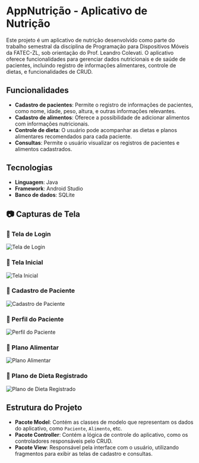 # AppNutrição - Aplicativo de Nutrição

Este projeto é um aplicativo de nutrição desenvolvido como parte do trabalho semestral da disciplina de Programação para Dispositivos Móveis da FATEC-ZL, sob orientação do Prof. Leandro Colevati. O aplicativo oferece funcionalidades para gerenciar dados nutricionais e de saúde de pacientes, incluindo registro de informações alimentares, controle de dietas, e funcionalidades de CRUD.

## Funcionalidades

- **Cadastro de pacientes**: Permite o registro de informações de pacientes, como nome, idade, peso, altura, e outras informações relevantes.
- **Cadastro de alimentos**: Oferece a possibilidade de adicionar alimentos com informações nutricionais.
- **Controle de dieta**: O usuário pode acompanhar as dietas e planos alimentares recomendados para cada paciente.
- **Consultas**: Permite o usuário visualizar os registros de pacientes e alimentos cadastrados.

## Tecnologias

- **Linguagem**: Java
- **Framework**: Android Studio
- **Banco de dados**: SQLite

## 📷 Capturas de Tela
### 🔹 Tela de Login  
![Tela de Login](screenshots/tela_login.png)

### 🔹 Tela Inicial  
![Tela Inicial](screenshots/tela_inicial.png)

### 🔹 Cadastro de Paciente  
![Cadastro de Paciente](screenshots/cadastro_paciente.png)

### 🔹 Perfil do Paciente  
![Perfil do Paciente](screenshots/perfil.png)

### 🔹 Plano Alimentar  
![Plano Alimentar](screenshots/plano_alimentar.png)

### 🔹 Plano de Dieta Registrado  
![Plano de Dieta Registrado](screenshots/plano_dieta_registrado.png)

## Estrutura do Projeto

- **Pacote Model**: Contém as classes de modelo que representam os dados do aplicativo, como `Paciente`, `Alimento`, etc.
- **Pacote Controller**: Contém a lógica de controle do aplicativo, como os controladores responsáveis pelo CRUD.
- **Pacote View**: Responsável pela interface com o usuário, utilizando fragmentos para exibir as telas de cadastro e consultas.

